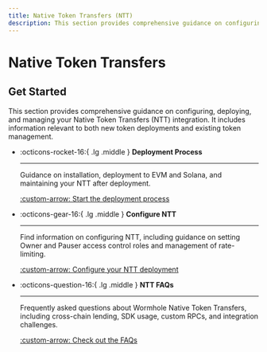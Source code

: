 ```yaml
---
title: Native Token Transfers (NTT)
description: This section provides comprehensive guidance on configuring, deploying, and managing your Native Token Transfers (NTT) integration. 
---
```


# Native Token Transfers

## Get Started

This section provides comprehensive guidance on configuring, deploying, and managing your Native Token Transfers (NTT) integration. It includes information relevant to both new token deployments and existing token management.

<div class="grid cards" markdown>

-   :octicons-rocket-16:{ .lg .middle } **Deployment Process**

    ---

    Guidance on installation, deployment to EVM and Solana, and maintaining your NTT after deployment.

    [:custom-arrow: Start the deployment process](/docs/build/transfers/native-token-transfers/deployment-process/)

-   :octicons-gear-16:{ .lg .middle } **Configure NTT**

    ---

    Find information on configuring NTT, including guidance on setting Owner and Pauser access control roles and management of rate-limiting.

    [:custom-arrow: Configure your NTT deployment](/docs/build/transfers/native-token-transfers/configuration/)

-   :octicons-question-16:{ .lg .middle } **NTT FAQs**

    ---

    Frequently asked questions about Wormhole Native Token Transfers, including cross-chain lending, SDK usage, custom RPCs, and integration challenges.

    [:custom-arrow: Check out the FAQs](/docs/build/transfers/native-token-transfers/faqs/)

</div>
